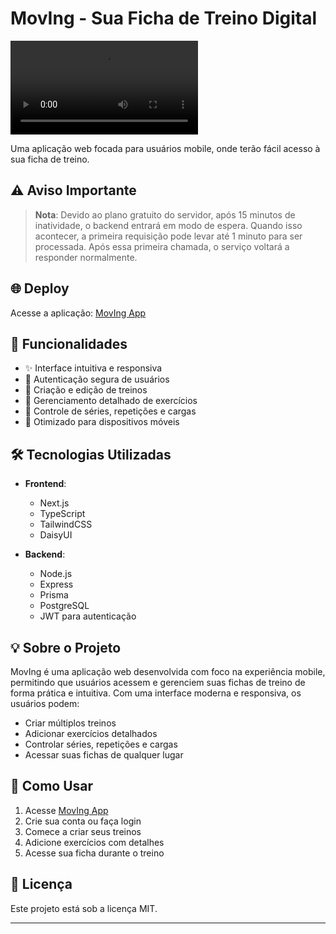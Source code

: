 # MovIng - Sua Ficha de Treino Digital

![MovIng Logo](public/video.webm)

Uma aplicação web focada para usuários mobile, onde terão fácil acesso à sua ficha de treino.

## ⚠️ Aviso Importante

> **Nota**: Devido ao plano gratuito do servidor, após 15 minutos de inatividade, o backend entrará em modo de espera. Quando isso acontecer, a primeira requisição pode levar até 1 minuto para ser processada. Após essa primeira chamada, o serviço voltará a responder normalmente.

## 🌐 Deploy

Acesse a aplicação: [MovIng App](https://mov-ing-3s8b.vercel.app/)

## 📱 Funcionalidades

- ✨ Interface intuitiva e responsiva
- 🔐 Autenticação segura de usuários
- 📝 Criação e edição de treinos
- 💪 Gerenciamento detalhado de exercícios
- 🎯 Controle de séries, repetições e cargas
- 📱 Otimizado para dispositivos móveis

## 🛠️ Tecnologias Utilizadas

- **Frontend**:
  - Next.js
  - TypeScript
  - TailwindCSS
  - DaisyUI

- **Backend**:
  - Node.js
  - Express
  - Prisma
  - PostgreSQL
  - JWT para autenticação

## 💡 Sobre o Projeto

MovIng é uma aplicação web desenvolvida com foco na experiência mobile, permitindo que usuários acessem e gerenciem suas fichas de treino de forma prática e intuitiva. Com uma interface moderna e responsiva, os usuários podem:

- Criar múltiplos treinos
- Adicionar exercícios detalhados
- Controlar séries, repetições e cargas
- Acessar suas fichas de qualquer lugar

## 🚀 Como Usar

1. Acesse [MovIng App](https://mov-ing-3s8b.vercel.app/)
2. Crie sua conta ou faça login
3. Comece a criar seus treinos
4. Adicione exercícios com detalhes
5. Acesse sua ficha durante o treino

## 📝 Licença

Este projeto está sob a licença MIT.

---